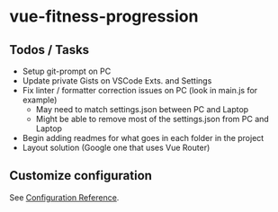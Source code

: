 # vue-fitness-progression

## Todos / Tasks

- Setup git-prompt on PC
- Update private Gists on VSCode Exts. and Settings
- Fix linter / formatter correction issues on PC (look in main.js for example)
  - May need to match settings.json between PC and Laptop
  - Might be able to remove most of the settings.json from PC and Laptop
- Begin adding readmes for what goes in each folder in the project
- Layout solution (Google one that uses Vue Router)

## Customize configuration

See [Configuration Reference](https://cli.vuejs.org/config/).

